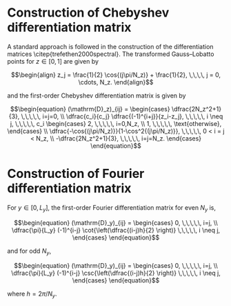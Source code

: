 # Construction of Chebyshev differentiation matrix
A standard approach is followed in the construction of the differentiation matrices 
\citep{trefethen2000spectral}. The transformed Gauss–Lobatto points for 
$z \in [0, 1]$ are given by
```math
\begin{align}
    z_j = \frac{1}{2} \cos{(j\pi/N_z)} + \frac{1}{2},
    \,\,\,\,
    j = 0, \cdots, N_z.
\end{align}
```
and the first-order Chebyshev differentiation matrix is given by
```math
\begin{equation}
  (\mathrm{D}_z)_{ij} = \begin{cases}
     \dfrac{2N_z^2+1}{3},  \,\,\,\,\, i=j=0, 
\\
    \dfrac{c_i}{c_j} \dfrac{(-1)^{i+j}}{z_i-z_j},
     \,\,\,\,\, i \neq j,
     \,\,\,\,\, c_i
     \begin{cases} 
        2, \,\,\,\,\, i=0,N_z, \\
        1, \,\,\,\,\, \text{otherwise},
     \end{cases}
\\
    \dfrac{-\cos{(j\pi/N_z)}}{1-\cos^2{(j\pi/N_z)}},
    \,\,\,\,\, 0 < i = j < N_z,
\\
    -\dfrac{2N_z^2+1}{3}, \,\,\,\,\, i=j=N_z.
  \end{cases}
\end{equation}
```

# Construction of Fourier differentiation matrix
For $y \in [0,L_y]$, the first-order Fourier differentiation matrix for even $N_y$ is,
```math
\begin{equation}
    (\mathrm{D}_y)_{ij} = \begin{cases}
        0, \,\,\,\,\, i=j, 
\\
        \dfrac{\pi}{L_y} (-1)^{i-j} \cot{\left(\dfrac{(i-j)h}{2} \right)}
        \,\,\,\,\, i \neq j,
    \end{cases}
\end{equation}
```
and for odd $N_y$,
```math
\begin{equation}
    (\mathrm{D}_y)_{ij} = \begin{cases}
        0, \,\,\,\,\, i=j, 
\\
        \dfrac{\pi}{L_y} (-1)^{i-j} \csc{\left(\dfrac{(i-j)h}{2} \right)}
        \,\,\,\,\, i \neq j,
    \end{cases}
\end{equation}
```
where $h=2\pi/N_y$.

